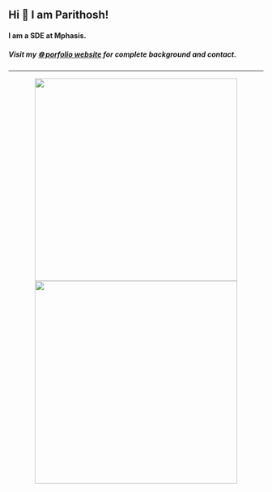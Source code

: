 ## Hi 👋 I am Parithosh! 
#### I am a SDE at **Mphasis**. 

##### Visit my <a href="https://parithoshpoojary-portfolio.vercel.app/home" target="_blank" rel="noopener noreferrer">🌐 porfolio website</a> for complete background and contact.

---
<p align = "center">
  <img src = "https://github-readme-stats.vercel.app/api?username=parithoshpoojary&show_icons=true&theme=bear" width = 400>
  <img src = "https://github-readme-streak-stats.herokuapp.com?user=parithoshpoojary&theme=dark&hide_border=true" width = 400>
</p>

